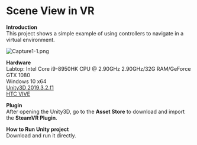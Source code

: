 # Scene View in VR

**Introduction**  
This project shows a simple example of using controllers to navigate in a virtual environment.  

![Capture1-1.png](https://github.com/HugoNip/SceneView_Unity3D/blob/master/figure/Capture1-1.png)  

**Hardware**  
Labtop: Intel Core i9-8950HK CPU @ 2.90GHz 2.90GHz/32G RAM/GeForce GTX 1080  
Windows 10 x64  
[Unity3D 2019.3.2.f1](https://unity3d.com/get-unity/download/archive?_ga=2.40182242.1304774695.1582602743-918063752.1582602743)  
[HTC VIVE](https://www.vive.com/us/product/vive/)  

**Plugin**  
After opening the Unity3D, go to the **Asset Store** to download and import the **SteamVR Plugin**.

**How to Run Unity project**  
Download and run it directly.
